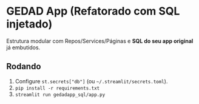 # GEDAD App (Refatorado com SQL injetado)

Estrutura modular com Repos/Services/Páginas e **SQL do seu app original** já embutidos.

## Rodando
1) Configure `st.secrets["db"]` (ou `~/.streamlit/secrets.toml`).
2) `pip install -r requirements.txt`
3) `streamlit run gedadapp_sql/app.py`
